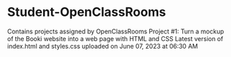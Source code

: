 # Student-OpenClassRooms
Contains projects assigned by OpenClassRooms
Project #1: Turn a mockup of the Booki website 
into a web page with HTML and CSS
Latest version of index.html and styles.css uploaded on June 07, 2023 at 06:30 AM
